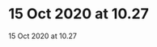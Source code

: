 # 15 Oct 2020 at 10.27
15 Oct 2020 at 10.27

<!-- {BearID:69CDA23A-D52E-4729-AF6E-99E35B680F61-298-000000004BA65411} -->
